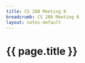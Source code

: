 ```yaml
---
title: CS 280 Meeting 8
breadcrumb: CS 280 Meeting 8
layout: notes-default
---
```

# {{ page.title }}

